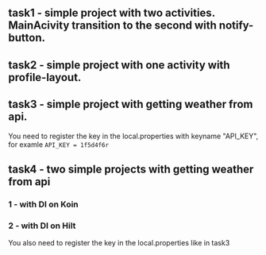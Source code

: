 ## task1 - simple project with two activities. MainAcivity transition to the second with notify-button.
## task2 - simple project with one activity with profile-layout.
## task3 - simple project with getting weather from api.
You need to register the key in the local.properties with keyname "API_KEY", for examle `API_KEY = 1f5d4f6r`
## task4 - two simple projects with getting weather from api
### 1 - with DI on Koin
### 2 - with DI on Hilt
You also need to register the key in the local.properties like in task3
